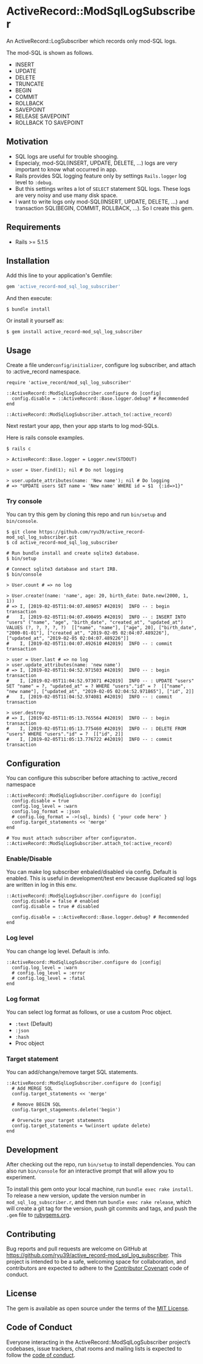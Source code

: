 # ActiveRecord::ModSqlLogSubscriber

An ActiveRecord::LogSubscriber which records only mod-SQL logs.

The mod-SQL is shown as follows.

* INSERT
* UPDATE
* DELETE
* TRUNCATE
* BEGIN
* COMMIT
* ROLLBACK
* SAVEPOINT
* RELEASE SAVEPOINT
* ROLLBACK TO SAVEPOINT

## Motivation

* SQL logs are useful for trouble shooging.
* Especialy, mod-SQL(INSERT, UPDATE, DELETE, ...) logs are very important to know what occurred in app.
* Rails provides SQL logging feature only by settings `Rails.logger` log level to `:debug`.
* But this settings writes a lot of `SELECT` statement SQL logs.
  These logs are very noisy and use many disk space.
* I want to write logs only mod-SQL(INSERT, UPDATE, DELETE, ...) and transaction SQL(BEGIN, COMMIT, ROLLBACK, ...).
  So I create this gem.

## Requirements

* Rails >= 5.1.5

## Installation

Add this line to your application's Gemfile:

```ruby
gem 'active_record-mod_sql_log_subscriber'
```

And then execute:

    $ bundle install

Or install it yourself as:

    $ gem install active_record-mod_sql_log_subscriber

## Usage

Create a file under`config/initializer`, configure log subscriber, 
and attach to :active_record namespace.

```
require 'active_record/mod_sql_log_subscriber'

::ActiveRecord::ModSqlLogSubscriber.configure do |config|
  config.disable = ::ActiveRecord::Base.logger.debug? # Recommended
end

::ActiveRecord::ModSqlLogSubscriber.attach_to(:active_record)
```

Next restart your app, then your app starts to log mod-SQLs.

Here is rails console examples.

```
$ rails c

> ActiveRecord::Base.logger = Logger.new(STDOUT)

> user = User.find(1); nil # Do not logging

> user.update_attributes(name: 'New name'); nil # Do logging
# => "UPDATE users SET name = 'New name' WHERE id = $1  {:id=>1}"
```

### Try console

You can try this gem by cloning this repo and run `bin/setup` and `bin/console`.

```
$ git clone https://github.com/ryu39/active_record-mod_sql_log_subscriber.git
$ cd active_record-mod_sql_log_subscriber

# Run bundle install and create sqlite3 database.
$ bin/setup

# Connect sqlite3 database and start IRB.
$ bin/console

> User.count # => no log

> User.create!(name: 'name', age: 20, birth_date: Date.new(2000, 1, 1))
# => I, [2019-02-05T11:04:07.489057 #42019]  INFO -- : begin transaction
#    I, [2019-02-05T11:04:07.490495 #42019]  INFO -- : INSERT INTO "users" ("name", "age", "birth_date", "created_at", "updated_at") VALUES (?, ?, ?, ?, ?)  [["name", "name"], ["age", 20], ["birth_date", "2000-01-01"], ["created_at", "2019-02-05 02:04:07.489226"], ["updated_at", "2019-02-05 02:04:07.489226"]]
#    I, [2019-02-05T11:04:07.492610 #42019]  INFO -- : commit transaction

> user = User.last # => no log
> user.update_attributes(name: 'new name')
# => I, [2019-02-05T11:04:52.971503 #42019]  INFO -- : begin transaction
#    I, [2019-02-05T11:04:52.973071 #42019]  INFO -- : UPDATE "users" SET "name" = ?, "updated_at" = ? WHERE "users"."id" = ?  [["name", "new name"], ["updated_at", "2019-02-05 02:04:52.971865"], ["id", 2]]
#    I, [2019-02-05T11:04:52.974081 #42019]  INFO -- : commit transaction

> user.destroy
# => I, [2019-02-05T11:05:13.765564 #42019]  INFO -- : begin transaction
#    I, [2019-02-05T11:05:13.775460 #42019]  INFO -- : DELETE FROM "users" WHERE "users"."id" = ?  [["id", 2]]
#    I, [2019-02-05T11:05:13.776722 #42019]  INFO -- : commit transaction
```

## Configuration

You can configure this subscriber before attaching to :active_record namespace

```
::ActiveRecord::ModSqlLogSubscriber.configure do |config|
  config.disable = true
  config.log_level = :warn
  config.log_format = :json
  # config.log_format = ->(sql, binds) { 'your code here' }
  config.target_statements << 'merge'
end

# You must attach subscriber after configuraton.
::ActiveRecord::ModSqlLogSubscriber.attach_to(:active_record)
```

### Enable/Disable

You can make log subscriber enbaled/disabled via config. Default is enabled.
This is useful in development/test env because duplicated sql logs are written in log in this env.

```
::ActiveRecord::ModSqlLogSubscriber.configure do |config|
  config.disable = false # enabled
  config.disable = true # disabled
  
  config.disable = ::ActiveRecord::Base.logger.debug? # Recommended
end
```

### Log level

You can change log level. Default is :info.

```
::ActiveRecord::ModSqlLogSubscriber.configure do |config|
  config.log_level = :warn
  # config.log_level = :error
  # config.log_level = :fatal
end
```

### Log format

You can select log format as follows, or use a custom Proc object.

* `:text` (Default)
* `:json`
* `:hash`
* Proc object

### Target statement

You can add/change/remove target SQL statements.

```
::ActiveRecord::ModSqlLogSubscriber.configure do |config|
  # Add MERGE SQL
  config.target_statements << 'merge' 
  
  # Remove BEGIN SQL
  config.target_stagements.delete('begin')
  
  # Orverwite your target statements
  config.target_statements = %w(insert update delete)
end
```

## Development

After checking out the repo, run `bin/setup` to install dependencies. 
You can also run `bin/console` for an interactive prompt that will allow you to experiment.

To install this gem onto your local machine, run `bundle exec rake install`. 
To release a new version, update the version number in `mod_sql_log_subscriber.r`, 
and then run `bundle exec rake release`, which will create a git tag for the version, 
push git commits and tags, and push the `.gem` file to [rubygems.org](https://rubygems.org).

## Contributing

Bug reports and pull requests are welcome on GitHub at https://github.com/ryu39/active_record-mod_sql_log_subscriber. 
This project is intended to be a safe, welcoming space for collaboration, 
and contributors are expected to adhere to the [Contributor Covenant](http://contributor-covenant.org) code of conduct.

## License

The gem is available as open source under the terms of the [MIT License](https://opensource.org/licenses/MIT).

## Code of Conduct

Everyone interacting in the ActiveRecord::ModSqlLogSubscriber project’s codebases, issue trackers, 
chat rooms and mailing lists is expected to follow the [code of conduct](https://github.com/ryu39/active_record-mod_sql_log_subscriber/blob/master/CODE_OF_CONDUCT.md).
